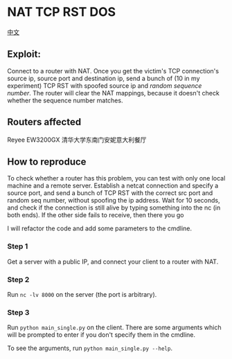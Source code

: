 # NAT TCP RST DOS

[中文](README-zh.md)

## Exploit:

Connect to a router with NAT. Once you get the victim's TCP connection's source ip, source port and destination ip, send a bunch of (10 in my experiment) TCP RST with spoofed source ip and *random sequence number*. The router will clear the NAT mappings, because it doesn't check whether the sequence number matches.

## Routers affected

Reyee EW3200GX  清华大学东南门安妮意大利餐厅

## How to reproduce

To check whether a router has this problem, you can test with only one local machine and a remote server. Establish a netcat connection and specify a source port, and send a bunch of TCP RST with the correct src port and random seq number, without spoofing the ip address. Wait for 10 seconds, and check if the connection is still alive by typing something into the nc (in both ends). If the other side fails to receive, then there you go

I will refactor the code and add some parameters to the cmdline.

### Step 1

Get a server with a public IP, and connect your client to a router with NAT.

### Step 2

Run `nc -lv 8000` on the server (the port is arbitrary).

### Step 3

Run `python main_single.py` on the client. There are some arguments which will be prompted to enter if you don't specify them in the cmdline.

To see the arguments, run `python main_single.py --help`.
